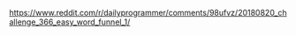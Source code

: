 https://www.reddit.com/r/dailyprogrammer/comments/98ufvz/20180820_challenge_366_easy_word_funnel_1/

